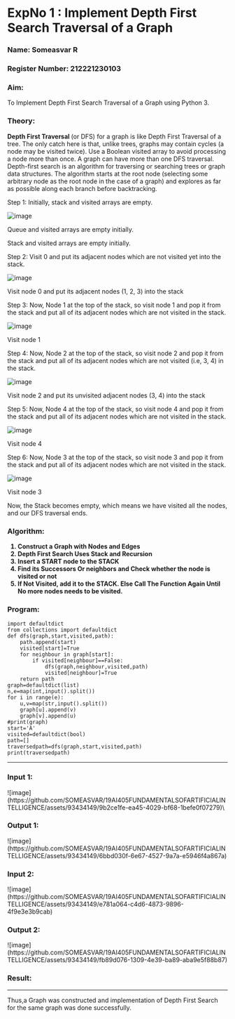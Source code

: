 <h1>ExpNo 1 : Implement Depth First Search Traversal of a Graph</h1> 

<h3>Name: Someasvar R</h3>

<h3>Register Number: 212221230103</h3>

<H3>Aim:</H3>

<p> To Implement Depth First Search Traversal of a Graph using Python 3.</p>

<h3>Theory:</h3>

<strong>Depth First Traversal </strong>(or DFS) for a graph is like Depth First Traversal of a tree. The only catch here is that, unlike trees, graphs may contain cycles (a node may be visited twice). Use a Boolean visited array to avoid processing a node more than once. A graph can have more than one DFS traversal. 
Depth-first search is an algorithm for traversing or searching trees or graph data structures. The algorithm starts at the root node (selecting some arbitrary node as the root node in the case of a graph) and explores as far as possible along each branch before backtracking.

Step 1: Initially, stack and visited arrays are empty.

![image](https://github.com/natsaravanan/19AI405FUNDAMENTALSOFARTIFICIALINTELLIGENCE/assets/87870499/640b3c6f-3ac1-49a2-a955-68da9a71f446)


Queue and visited arrays are empty initially.

Stack and visited arrays are empty initially.

Step 2: Visit 0 and put its adjacent nodes which are not visited yet into the stack.

![image](https://github.com/natsaravanan/19AI405FUNDAMENTALSOFARTIFICIALINTELLIGENCE/assets/87870499/86dcf7d9-1f9d-49b0-a821-5976a6e77606)

Visit node 0 and put its adjacent nodes (1, 2, 3) into the stack

Step 3: Now, Node 1 at the top of the stack, so visit node 1 and pop it from the stack and put all of its adjacent nodes which are not visited in the stack.

![image](https://github.com/natsaravanan/19AI405FUNDAMENTALSOFARTIFICIALINTELLIGENCE/assets/87870499/e6017942-08b1-4742-87ad-c97eb97bf985)

Visit node 1

Step 4: Now, Node 2 at the top of the stack, so visit node 2 and pop it from the stack and put all of its adjacent nodes which are not visited (i.e, 3, 4) in the stack.

 ![image](https://github.com/natsaravanan/19AI405FUNDAMENTALSOFARTIFICIALINTELLIGENCE/assets/87870499/6e6d123c-60ae-4f9c-a27c-c4fc7e57d57c)

 Visit node 2 and put its unvisited adjacent nodes (3, 4) into the stack

Step 5: Now, Node 4 at the top of the stack, so visit node 4 and pop it from the stack and put all of its adjacent nodes which are not visited in the stack.

![image](https://github.com/natsaravanan/19AI405FUNDAMENTALSOFARTIFICIALINTELLIGENCE/assets/87870499/20b76a05-5668-4da5-8189-e10fb1bb7238)

Visit node 4

Step 6: Now, Node 3 at the top of the stack, so visit node 3 and pop it from the stack and put all of its adjacent nodes which are not visited in the stack.

![image](https://github.com/natsaravanan/19AI405FUNDAMENTALSOFARTIFICIALINTELLIGENCE/assets/87870499/3b88f04a-7846-4f75-89b4-22bbd5b48e52)

Visit node 3

Now, the Stack becomes empty, which means we have visited all the nodes, and our DFS traversal ends.

<h3>Algorithm:</h3>

<B>
<ol>
 <li>Construct a Graph with Nodes and Edges</li>
 <li>Depth First Search Uses Stack and Recursion</li>
 <li>Insert a START node to the STACK</li>
 <li>Find its Successors Or neighbors and Check whether the node is visited or not</li>
 <li>If Not Visited, add it to the STACK. Else Call The Function Again Until No more nodes needs to be visited.</li>
</ol>
</B>

<h3>Program:</h3>

```
import defaultdict
from collections import defaultdict
def dfs(graph,start,visited,path):
    path.append(start)
    visited[start]=True
    for neighbour in graph[start]:
        if visited[neighbour]==False:
            dfs(graph,neighbour,visited,path)
            visited[neighbour]=True
    return path
graph=defaultdict(list)
n,e=map(int,input().split())
for i in range(e):
    u,v=map(str,input().split())
    graph[u].append(v)
    graph[v].append(u)
#print(graph)
start='A'
visited=defaultdict(bool)
path=[]
traversedpath=dfs(graph,start,visited,path)
print(traversedpath)
```

<hr>
<h3>Input 1:</h3>
![image](https://github.com/SOMEASVAR/19AI405FUNDAMENTALSOFARTIFICIALINTELLIGENCE/assets/93434149/9b2ce1fe-ea45-4029-bf68-1befe0f07279)\
<h3>Output 1:</h3>
![image](https://github.com/SOMEASVAR/19AI405FUNDAMENTALSOFARTIFICIALINTELLIGENCE/assets/93434149/6bbd030f-6e67-4527-9a7a-e5946f4a867a)

<h3>Input 2:</h3>
![image](https://github.com/SOMEASVAR/19AI405FUNDAMENTALSOFARTIFICIALINTELLIGENCE/assets/93434149/e781a064-c4d6-4873-9896-4f9e3e3b9cab)

<h3>Output 2:</h3>
![image](https://github.com/SOMEASVAR/19AI405FUNDAMENTALSOFARTIFICIALINTELLIGENCE/assets/93434149/fb89d076-1309-4e39-ba89-aba9e5f88b87)






<h3>Result:</h3>
<hr>
<p>Thus,a Graph was constructed and implementation of Depth First Search for the same graph was done successfully.</p>
